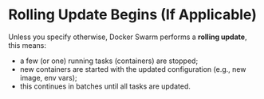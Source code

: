 # Rolling Update Begins (If Applicable)

Unless you specify otherwise, Docker Swarm performs a **rolling update**, this means:
- a few (or one) running tasks (containers) are stopped;
- new containers are started with the updated configuration (e.g., new image, env vars);
- this continues in batches until all tasks are updated.
